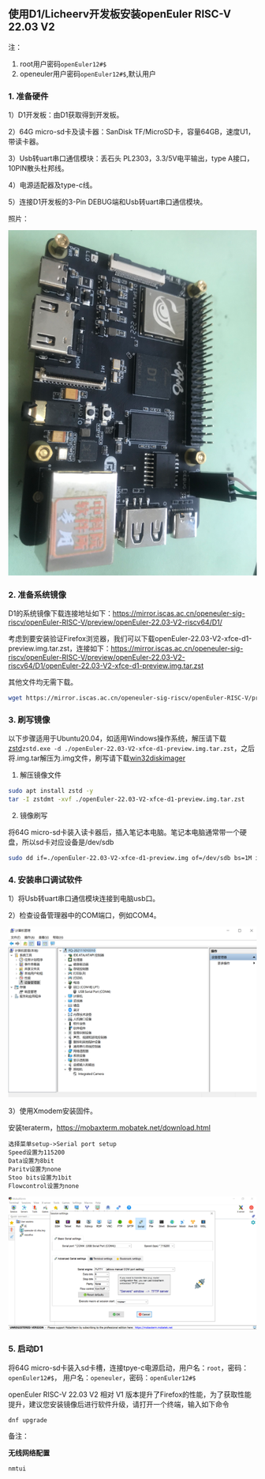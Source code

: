 ## 使用D1/Licheerv开发板安装openEuler RISC-V 22.03 V2

注：
1. root用户密码`openEuler12#$`
2. openeuler用户密码`openEuler12#$`,默认用户

### 1. 准备硬件

1）D1开发板：由D1获取得到开发板。

2）64G micro-sd卡及读卡器：SanDisk TF/MicroSD卡，容量64GB，速度U1，带读卡器。

3）Usb转uart串口通信模块：丢石头 PL2303，3.3/5V电平输出，type A接口，10PIN散头杜邦线。

4）电源适配器及type-c线。

5）连接D1开发板的3-Pin DEBUG端和Usb转uart串口通信模块。

照片：

![figure_3](./images/figure_3.png)

### 2. 准备系统镜像

D1的系统镜像下载连接地址如下：https://mirror.iscas.ac.cn/openeuler-sig-riscv/openEuler-RISC-V/preview/openEuler-22.03-V2-riscv64/D1/

考虑到要安装验证Firefox浏览器，我们可以下载openEuler-22.03-V2-xfce-d1-preview.img.tar.zst，连接如下：https://mirror.iscas.ac.cn/openeuler-sig-riscv/openEuler-RISC-V/preview/openEuler-22.03-V2-riscv64/D1/openEuler-22.03-V2-xfce-d1-preview.img.tar.zst

其他文件均无需下载。

```bash
wget https://mirror.iscas.ac.cn/openeuler-sig-riscv/openEuler-RISC-V/preview/openEuler-22.03-V2-riscv64/D1/openEuler-22.03-V2-xfce-d1-preview.img.tar.zst
```

### 3. 刷写镜像

以下步骤适用于Ubuntu20.04，如适用Windows操作系统，解压请下载[zstd](./zstd-v1.4.4-win32.zip)`zstd.exe -d ./openEuler-22.03-V2-xfce-d1-preview.img.tar.zst`，之后将.img.tar解压为.img文件，刷写请下载[win32diskimager](./win32diskimager-1.0.0-install.exe)

1. 解压镜像文件

```bash
sudo apt install zstd -y
tar -I zstdmt -xvf ./openEuler-22.03-V2-xfce-d1-preview.img.tar.zst
```

2. 镜像刷写

将64G micro-sd卡装入读卡器后，插入笔记本电脑。笔记本电脑通常带一个硬盘，所以sd卡对应设备是/dev/sdb

```bash
sudo dd if=./openEuler-22.03-V2-xfce-d1-preview.img of=/dev/sdb bs=1M iflag=fullblock oflag=direct conv=fsync status=progress
```

### 4. 安装串口调试软件

1）将Usb转uart串口通信模块连接到电脑usb口。

2）检查设备管理器中的COM端口，例如COM4。

![figure_2](./images/figure_2.png)

3）使用Xmodem安装固件。

安装teraterm，https://mobaxterm.mobatek.net/download.html

    选择菜单setup->Serial port setup
    Speed设置为115200
    Data设置为8bit
    Paritv设置为none
    Stoo bits设置为1bit
    Flowcontrol设置为none

![figure_4](./images/figure_4.png)

### 5. 启动D1

将64G micro-sd卡装入sd卡槽，连接tpye-c电源启动，用户名：`root`，密码：`openEuler12#$`， 用户名：`openeuler`，密码：`openEuler12#$`

openEuler RISC-V 22.03 V2 相对 V1 版本提升了Firefox的性能，为了获取性能提升，建议您安装镜像后进行软件升级，请打开一个终端，输入如下命令

```bash
dnf upgrade
```

备注：

**无线网络配置**

```
nmtui
```
